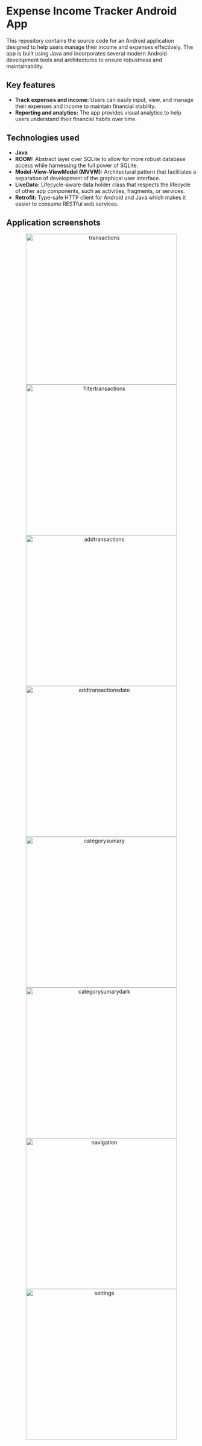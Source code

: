 # Expense Income Tracker Android App

This repository contains the source code for an Android application designed to help users manage their income and expenses effectively. The app is built using Java and incorporates several modern Android development tools and architectures to ensure robustness and maintainability.

## Key features

- **Track expenses and income:** Users can easily input, view, and manage their expenses and income to maintain financial stability.
- **Reporting and analytics:** The app provides visual analytics to help users understand their financial habits over time.

## Technologies used

- **Java**
- **ROOM:** Abstract layer over SQLite to allow for more robust database access while harnessing the full power of SQLite.
- **Model-View-ViewModel (MVVM):** Architectural pattern that facilitates a separation of development of the graphical user interface.
- **LiveData:** Lifecycle-aware data holder class that respects the lifecycle of other app components, such as activities, fragments, or services.
- **Retrofit:** Type-safe HTTP client for Android and Java which makes it easier to consume RESTful web services.
## Application screenshots

<div align="center">
  <img alt="transactions" src="https://github.com/andrejsomega/expense-income-tracker-android-app/assets/59616743/1e1be029-d0e7-4857-a2dc-300e759729ee" width="400">
  <img alt="filtertransactions" src="https://github.com/andrejsomega/expense-income-tracker-android-app/assets/59616743/9edb016e-b83d-46fe-a7c3-75ba437fe5d0" width="400">
</div>
<div align="center">
  <img alt="addtransactions" src="https://github.com/andrejsomega/expense-income-tracker-android-app/assets/59616743/76224cdb-65e1-453f-b09c-b699644ad0b3" width="400">
  <img alt="addtransactionsdate" src="https://github.com/andrejsomega/expense-income-tracker-android-app/assets/59616743/b4b58daf-c9a7-4a8f-97c6-a7eb54687771" width="400">
</div>
<div align="center">
  <img alt="categorysumary" src="https://github.com/andrejsomega/expense-income-tracker-android-app/assets/59616743/58439706-f07b-4772-ab18-6f4c7f55cdff" width="400">
  <img alt="categorysumarydark" src="https://github.com/andrejsomega/expense-income-tracker-android-app/assets/59616743/bd967b86-21d5-41a6-aa80-d6d05844f59f" width="400">
</div>
<div align="center">
  <img alt="navigation" src="https://github.com/andrejsomega/expense-income-tracker-android-app/assets/59616743/6cec5721-7951-483d-a5c6-12d1dd094ddf" width="400">
  <img alt="settings" src="https://github.com/andrejsomega/expense-income-tracker-android-app/assets/59616743/44bdcf74-bf02-4c94-af18-52d4e0d7a408" width="400">
</div>

